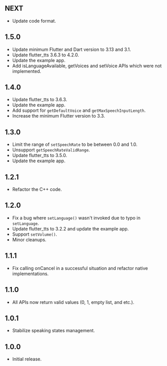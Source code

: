 ## NEXT

* Update code format.

## 1.5.0

* Update minimum Flutter and Dart version to 3.13 and 3.1.
* Update flutter_tts 3.6.3 to 4.2.0.
* Update the example app.
* Add isLanguageAvailable, getVoices and setVoice APIs which were not implemented.


## 1.4.0

* Update flutter_tts to 3.6.3.
* Update the example app.
* Add support for `getDefaultVoice` and `getMaxSpeechInputLength`.
* Increase the minimum Flutter version to 3.3.

## 1.3.0

* Limit the range of `setSpeechRate` to be between 0.0 and 1.0.
* Unsupport `getSpeechRateValidRange`.
* Update flutter_tts to 3.5.0.
* Update the example app.

## 1.2.1

* Refactor the C++ code.

## 1.2.0

* Fix a bug where `setLanguage()` wasn't invoked due to typo in `setLanguage`.
* Update flutter_tts to 3.2.2 and update the example app.
* Support `setVolume()`.
* Minor cleanups.

## 1.1.1

* Fix calling onCancel in a successful situation and refactor native implementations.

## 1.1.0

* All APIs now return valid values (0, 1, empty list, and etc.).

## 1.0.1

* Stabilize speaking states management.

## 1.0.0

* Initial release.
